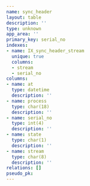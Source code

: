 ```yaml
---
name: sync_header
layout: table
description: ''
type: unknown
app_area: ''
primary_key: serial_no
indexes:
- name: IX_sync_header_stream
  unique: true
  columns:
  - stream
  - serial_no
columns:
- name: at
  type: datetime
  description: ''
- name: process
  type: char(18)
  description: ''
- name: serial_no
  type: int(4)
  description: ''
- name: state
  type: char(1)
  description: ''
- name: stream
  type: char(8)
  description: ''
relations: []
pseudo_pk: 
---
```


